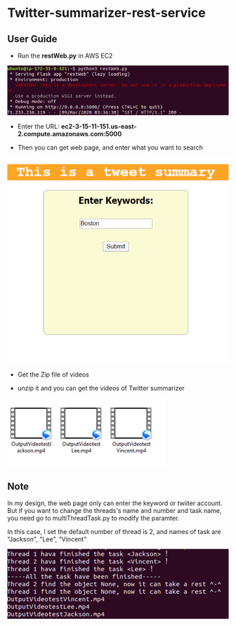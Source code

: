 # Twitter-summarizer-rest-service
  
## User Guide
  * Run the **restWeb.py** in AWS EC2
  
  ![](https://github.com/BUEC500C1/twitter-summarizer-rest-service-AIRICLEE/blob/master/materials/runPy.png)
  
  * Enter the URL: **ec2-3-15-11-151.us-east-2.compute.amazonaws.com:5000**
  
  * Then you can get web page, and enter what you want to search
  
  ![](https://github.com/BUEC500C1/twitter-summarizer-rest-service-AIRICLEE/blob/master/materials/webPage.png)
  
  * Get the Zip file of videos
  
  * unzip it and you can get the videos of Twitter summarizer
  
  ![](https://github.com/BUEC500C1/twitter-summarizer-rest-service-AIRICLEE/blob/master/materials/videoResult.png)
  
## Note
In my design, the web page only can enter the keyword or twiiter account. But if you want to change the threads's name and number and task name, you need go to multiThreadTask.py to modify the paramter.

In this case, I set the default number of thread is 2, and names of task are "Jackson", "Lee", "Vincent" 

![This is a Thread Track Image](https://github.com/BUEC500C1/twitter-summarizer-rest-service-AIRICLEE/blob/master/materials/multiThread.png)
